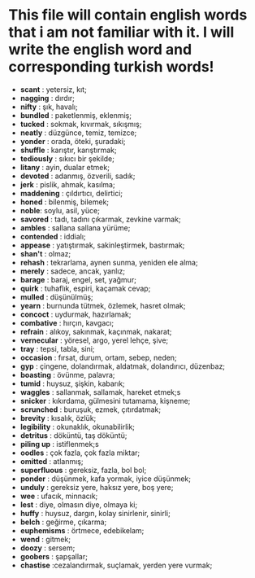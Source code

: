 # This file will contain english words that i am not familiar with it. I will write the english word and corresponding turkish words!

- **scant** : yetersiz, kıt;
- **nagging** : dırdır;
- **nifty** : şık, havalı;
- **bundled** : paketlenmiş, eklenmiş;
- **tucked** : sokmak, kıvırmak, sıkışmış;
- **neatly** : düzgünce, temiz, temizce;
- **yonder** : orada, öteki, şuradaki;
- **shuffle** : karıştır, karıştırmak;
- **tediously** : sıkıcı bir şekilde;
- **litany** : ayin, dualar etmek;
- **devoted** : adanmış, özverili, sadık;
- **jerk** : pislik, ahmak, kasılma;
- **maddening** : çıldırtıcı, delirtici;
- **honed** : bilenmiş, bilemek;
- **noble**: soylu, asil, yüce;
- **savored** : tadı, tadını çıkarmak, zevkine varmak;
- **ambles** :  sallana sallana yürüme;
- **contended** : iddialı;
- **appease** : yatıştırmak, sakinleştirmek, bastırmak;
- **shan't** : olmaz;
- **rehash** : tekrarlama, aynen sunma, yeniden ele alma;
- **merely** : sadece, ancak, yanlız;
- **barage** : baraj, engel, set, yağmur;
- **quirk** : tuhaflık, espiri, kaçamak cevap;
- **mulled** : düşünülmüş;
- **yearn** : burnunda tütmek, özlemek, hasret olmak;
- **concoct** : uydurmak, hazırlamak;
- **combative** : hırçın, kavgacı;
- **refrain** : alıkoy, sakınmak, kaçınmak, nakarat;
- **vernecular** : yöresel, argo, yerel lehçe, şive;
- **tray** : tepsi, tabla, sini;
- **occasion** : fırsat, durum, ortam, sebep, neden;
- **gyp** : çingene, dolandırmak, aldatmak, dolandırıcı, düzenbaz;
- **boasting** : övünme, palavra;
- **tumid** : huysuz, şişkin, kabarık;
- **waggles** : sallanmak, sallamak, hareket etmek;s
- **snicker** : kıkırdama, gülmesini tutamama, kişneme;
- **scrunched** : buruşuk, ezmek, çıtırdatmak;
- **brevity** : kısalık, özlük;
- **legibility** : okunaklık, okunabilirlik;
- **detritus** : döküntü, taş döküntü;
- **piling up** : istiflenmek;s
- **oodles** : çok fazla, çok fazla miktar;
- **omitted** : atlanmış;
- **superfluous** : gereksiz, fazla, bol bol;
- **ponder** : düşünmek, kafa yormak, iyice düşünmek;
- **unduly** : gereksiz yere, haksız yere, boş yere;
- **wee** : ufacık, minnacık;
- **lest** : diye, olmasın diye, olmaya ki;
- **huffy** : huysuz, dargın, kolay sinirlenir, sinirli;
- **belch** : geğirme, çıkarma;
- **euphemisms** : örtmece, edebikelam;
- **wend** : gitmek;
- **doozy** : sersem;
- **goobers** : şapşallar;
- **chastise** :cezalandırmak, suçlamak, yerden yere vurmak;